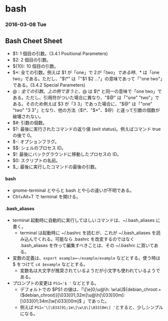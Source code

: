 # bash

### 2016-03-08 Tue

## Bash Cheet Sheet

- $1: 1 個目の引数。(3.4.1 Positional Parameters)
- $2: 2 個目の引数。
- ${10}: 10 個目の引数。
- $*: 全ての引数。例えば $1 が「one」で $2 が「two」である時、$\* は「one two」である。ただし、"$\*" は「"$1 $2 ..."」の意味であって「"one two"」である。(3.4.2 Special Parameters)
- $@: 全ての引数。上の例で言うと、$@ は $\* と同一の意味で「one two」である。ただし、引用符がついた場合に異なり、"$@" は「"one" "two"」である。そのため例えば $3 が「3 3」であった場合に、"$@" は「"one" "two" "3 3"」となり、他の方法（$\*、"$\*"、$@）と違って引数の個数が破壊されない。
- $#: 引数の個数。
- $?: 最後に実行されたコマンドの返り値 (exit status)。例えばコマンド true の後で 0。
- $-: オプションフラグ。
- $$: シェルのプロセス ID。
- $!: 最後にバックグラウンドに移動したプロセスの ID。
- $0: スクリプトの名前。
- $_: 最後に実行したコマンドの最後の引数。

#### bash

- gnome-terminal とやらと bash とやらの違いが不明である。
- Ctrl+Alt+T で terminal を開ける。

#### .bash_aliases

- terminal 起動時に自動的に実行してほしいコマンドは、~/.bash_aliases に書く。
    - terminal は起動時に ~/.bashrc を読むが、これが ~/.bash_aliases を読み込んでくれる。可能なら .bashrc を改変するのではなく .bash_aliases を作って編集すべきことは、その ~/.bashrc に買いてある。
- 変数の定義は、`export example=~/example/example` などとする。使う時は $ をつけて `cd $example` などとする。
    - 変数名は大文字が推奨されているようだが小文字も使われているようである。
- プロンプトの変更は `PS1='$ '` などとする。
    - デフォルトでの $PS1 の値は、「\[\e]0;\u@\h: \w\a\]${debian_chroot:+($debian_chroot)}\[\033[01;32m\]\u@\h\[\033[00m\]:\[\033[01;34m\]\w\[\033[00m\]\$ 」であった。
    - 例えば `PS1='\[\033[91;1m\]\w\$\[\033[0m\] '`とすると、少しシンプルになる。
